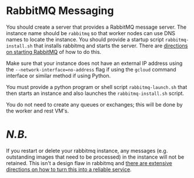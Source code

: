 # RabbitMQ Messaging

You should create a server that provides a RabbitMQ message server. The instance name should be `rabbitmq` so that worker nodes can use DNS names to locate the instance. You should provide a startup script `rabbitmq-install.sh` that installs rabbitmq and starts the server. There are [directions on starting RabbitMQ](https://computingforgeeks.com/how-to-install-latest-rabbitmq-server-on-ubuntu-18-04-lts/) of how to do this.

Make sure that your instance does not have an external IP address using the `--network-interface=no-address` flag if using the `gcloud` command interface or similar method if using Python.

You must provide a python program or shell script `rabbitmq-launch.sh` that then starts an instance and also launches the `rabbitmq-install.sh` script.

You do not need to create any queues or exchanges; this will be done by the worker and rest VM's.

# *N.B.*

If you restart or delete your rabbitmq instance, any messages (e.g. outstanding images that need to be processed) in the instance will not be retained. This isn't a design flaw in rabbitmq and [there are extensive directions on how to turn this into a reliable service](https://www.rabbitmq.com/admin-guide.html).